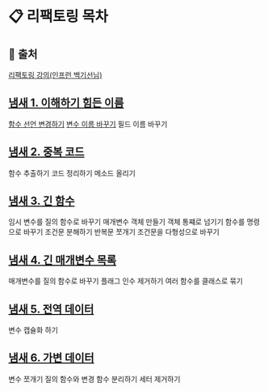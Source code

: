 
# 📋 리팩토링 목차

## 📌 출처
[리팩토링 강의(인프런 백기선님)](https://www.inflearn.com/course/%EB%A6%AC%ED%8C%A9%ED%86%A0%EB%A7%81)

## [냄새 1. 이해하기 힘든 이름](https://github.com/gzgzg2/refactoring/tree/main/src/main/java/me/whiteship/refactoring/_01_smell_mysterious_name)
[함수 선언 변경하기](https://github.com/gzgzg2/refactoring/tree/main/src/main/java/me/whiteship/refactoring/_01_smell_mysterious_name/_01_change_method_declaration)
[변수 이름 바꾸기](https://github.com/gzgzg2/refactoring/blob/main/src/main/java/me/whiteship/refactoring/_01_smell_mysterious_name/_02_rename_variable/README.md)
필드 이름 바꾸기

## [냄새 2. 중복 코드](https://github.com/gzgzg2/refactoring/tree/main/src/main/java/me/whiteship/refactoring/_02_duplicated_code)
함수 추출하기
코드 정리하기
메소드 올리기

## [냄새 3. 긴 함수](https://github.com/gzgzg2/refactoring/tree/main/src/main/java/me/whiteship/refactoring/_03_long_function)
임시 변수를 질의 함수로 바꾸기
매개변수 객체 만들기
객체 통쨰로 넘기기
함수를 명령으로 바꾸기
조건문 분해하기
반복문 쪼개기
조건문을 다형성으로 바꾸기

## [냄새 4. 긴 매개변수 목록](https://github.com/gzgzg2/refactoring/tree/main/src/main/java/me/whiteship/refactoring/_04_long_parameter_list)
매개변수를 질의 함수로 바꾸기
플래그 인수 제거하기
여러 함수를 클래스로 묶기

## [냄새 5. 전역 데이터](https://github.com/gzgzg2/refactoring/tree/main/src/main/java/me/whiteship/refactoring/_05_global_data)
변수 캡슐화 하기

## [냄새 6. 가변 데이터](https://github.com/gzgzg2/refactoring/tree/main/src/main/java/me/whiteship/refactoring/_06_mutable_data)
변수 쪼개기
질의 함수와 변경 함수 분리하기
세터 제거하기 
